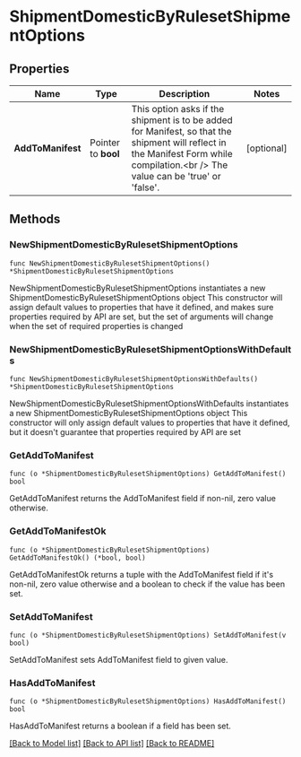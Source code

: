 # ShipmentDomesticByRulesetShipmentOptions

## Properties

Name | Type | Description | Notes
------------ | ------------- | ------------- | -------------
**AddToManifest** | Pointer to **bool** | This option asks if the shipment is to be added for Manifest, so that the shipment will reflect in the Manifest Form while compilation.&lt;br /&gt; The value can be &#39;true&#39; or &#39;false&#39;. | [optional] 

## Methods

### NewShipmentDomesticByRulesetShipmentOptions

`func NewShipmentDomesticByRulesetShipmentOptions() *ShipmentDomesticByRulesetShipmentOptions`

NewShipmentDomesticByRulesetShipmentOptions instantiates a new ShipmentDomesticByRulesetShipmentOptions object
This constructor will assign default values to properties that have it defined,
and makes sure properties required by API are set, but the set of arguments
will change when the set of required properties is changed

### NewShipmentDomesticByRulesetShipmentOptionsWithDefaults

`func NewShipmentDomesticByRulesetShipmentOptionsWithDefaults() *ShipmentDomesticByRulesetShipmentOptions`

NewShipmentDomesticByRulesetShipmentOptionsWithDefaults instantiates a new ShipmentDomesticByRulesetShipmentOptions object
This constructor will only assign default values to properties that have it defined,
but it doesn't guarantee that properties required by API are set

### GetAddToManifest

`func (o *ShipmentDomesticByRulesetShipmentOptions) GetAddToManifest() bool`

GetAddToManifest returns the AddToManifest field if non-nil, zero value otherwise.

### GetAddToManifestOk

`func (o *ShipmentDomesticByRulesetShipmentOptions) GetAddToManifestOk() (*bool, bool)`

GetAddToManifestOk returns a tuple with the AddToManifest field if it's non-nil, zero value otherwise
and a boolean to check if the value has been set.

### SetAddToManifest

`func (o *ShipmentDomesticByRulesetShipmentOptions) SetAddToManifest(v bool)`

SetAddToManifest sets AddToManifest field to given value.

### HasAddToManifest

`func (o *ShipmentDomesticByRulesetShipmentOptions) HasAddToManifest() bool`

HasAddToManifest returns a boolean if a field has been set.


[[Back to Model list]](../README.md#documentation-for-models) [[Back to API list]](../README.md#documentation-for-api-endpoints) [[Back to README]](../README.md)


